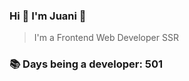 ### Hi 👋 I&#39;m Juani 🦁

> I&#39;m a Frontend Web Developer SSR

### 📚 Days being a developer: 501
